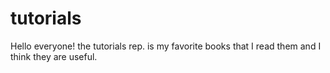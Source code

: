 # tutorials
Hello everyone!
the tutorials rep. is my favorite books that I read them and I think they are useful.
